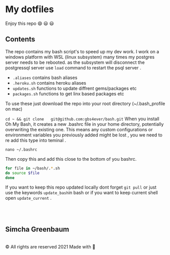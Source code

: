 # My dotfiles
Enjoy this repo  :smile: :smiley: :smiley:

## Contents
The repo contains my bash script's to speed up my dev work. I work on a windows platform with WSL (linux subsystem) many times my postgres server needs to be rebooted.
as the  subsystem will  disconnect the postgressql server  use `load`  command to restart the psql server . 

* `.aliases` contains bash aliases
* `.heroku.sh`   contains heroku  aliases
* `updates.sh`  functions to update diffrent gems/packages etc 
* `packages.sh`  functions to get linx based packages  etc 

To use these just  download the repo into your root directory  (~/.bash_profile on mac)

```cd ~ && git clone   git@github.com:gbs4ever/bash.git``` 
When you install Oh My Bash, it creates a new .bashrc file in your home directory, potentially overwriting the existing one. This means any custom configurations or environment variables you previously added might be lost , you we need to re add this type into teminal .

```nano ~/.bashrc```

Then copy this and add this close to the bottom of you bashrc.

```bash 
for file in ~/bash/.*.sh
do source $file
done
```
If you want to keep this repo updated locally dont forget 
```git pull``` or just use the keywords ```update_bash```in bash or if you want to keep current shell open ```update_current``` .

<br>
<br>
 <h2>Simcha Greenbaum</h2>
 <br>
				<span>
					© All rights are reserved  2021 Made with
					<span aria-label="love" role="img">
						💖
					</span>
